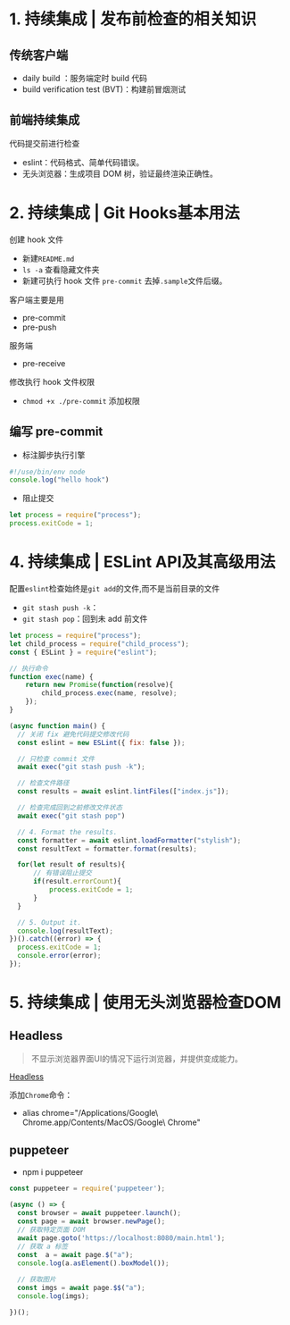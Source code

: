 # 1. 持续集成 | 发布前检查的相关知识

## 传统客户端

* daily build ：服务端定时 build 代码
* build verification test (BVT)：构建前冒烟测试

## 前端持续集成
代码提交前进行检查
* eslint：代码格式、简单代码错误。
* 无头浏览器：生成项目 DOM 树，验证最终渲染正确性。


# 2. 持续集成 | Git Hooks基本用法

创建 hook 文件
* 新建`README.md`
* `ls -a` 查看隐藏文件夹
* 新建可执行 hook 文件 `pre-commit` 去掉`.sample`文件后缀。

客户端主要是用
* pre-commit
* pre-push

服务端
* pre-receive

修改执行 hook 文件权限
* `chmod +x ./pre-commit` 添加权限

## 编写 pre-commit 

* 标注脚步执行引擎

```js
#!/use/bin/env node
console.log("hello hook")
```

* 阻止提交

```js
let process = require("process");
process.exitCode = 1;
```

# 4. 持续集成 | ESLint API及其高级用法

配置`eslint`检查始终是`git add`的文件,而不是当前目录的文件
* `git stash push -k`：
* `git stash pop`：回到未 add 前文件


```js
let process = require("process");
let child_process = require("child_process");
const { ESLint } = require("eslint");

// 执行命令
function exec(name) {
    return new Promise(function(resolve){
        child_process.exec(name, resolve);
    });
}

(async function main() {
  // 关闭 fix 避免代码提交修改代码
  const eslint = new ESLint({ fix: false });

  // 只检查 commit 文件
  await exec("git stash push -k");

  // 检查文件路径
  const results = await eslint.lintFiles(["index.js"]);

  // 检查完成回到之前修改文件状态
  await exec("git stash pop")

  // 4. Format the results.
  const formatter = await eslint.loadFormatter("stylish");
  const resultText = formatter.format(results);

  for(let result of results){
      // 有错误阻止提交
      if(result.errorCount){
          process.exitCode = 1;
      }
  }

  // 5. Output it.
  console.log(resultText);
})().catch((error) => {
  process.exitCode = 1;
  console.error(error);
});
```

# 5. 持续集成 | 使用无头浏览器检查DOM

## Headless
> 不显示浏览器界面UI的情况下运行浏览器，并提供变成能力。

[Headless](https://developers.google.com/web/updates/2017/04/headless-chrome?hl=en)

添加`Chrome`命令：
* alias chrome="/Applications/Google\ Chrome.app/Contents/MacOS/Google\ Chrome"


## puppeteer

* npm i puppeteer


```js
const puppeteer = require('puppeteer');
 
(async () => {
  const browser = await puppeteer.launch();
  const page = await browser.newPage();
  // 获取特定页面 DOM
  await page.goto('https://localhost:8080/main.html');
  // 获取 a 标签
  const  a = await page.$("a");
  console.log(a.asElement().boxModel());
 
  // 获取图片
  const imgs = await page.$$("a");
  console.log(imgs);

})();
```

